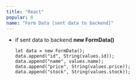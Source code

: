 ```yaml
---
title: "React"
popular: 0
name: "Form Data [sent data to backend]"
---
```


- if sent data to backend **new FormData()**

  ```
  let data = new FormData();
  data.append("id", String(values.id));
  data.append("name", values.name);
  data.append("price", String(values.price));
  data.append("stock", String(values.stock));
  ```
